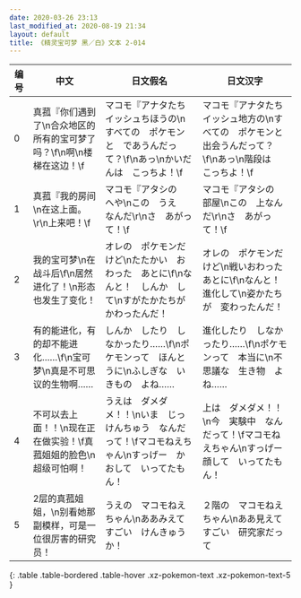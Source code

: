 ```yaml
---
date: 2020-03-26 23:13
last_modified_at: 2020-08-19 21:34
layout: default
title: 《精灵宝可梦 黑／白》文本 2-014
---
```

| 编号 | 中文 | 日文假名 | 日文汉字 |
| ---- | ---- | ---- | --- |
| 0 | 真菰『你们遇到了\n合众地区的所有的宝可梦了吗？\f\n啊\n楼梯在这边！\f | マコモ『アナタたち　イッシュちほうの\nすべての　ポケモンと　であうんだって？\f\nあっ\nかいだんは　こっちよ！\f | マコモ『アナタたち　イッシュ地方の\nすべての　ポケモンと　出会うんだって？\f\nあっ\n階段は　こっちよ！\f |
| 1 | 真菰『我的房间\n在这上面。\r\n上来吧！\f | マコモ『アタシの　へや\nこの　うえ　なんだ\r\nさ　あがって！\f | マコモ『アタシの　部屋\nこの　上なんだ\r\nさ　あがって！\f |
| 2 | 我的宝可梦\n在战斗后\f\n居然进化了！\n形态也发生了变化！ | オレの　ポケモンだけど\nたたかい　おわった　あとに\f\nなんと！　しんか　して\nすがたかたちが　かわったんだ！ | オレの　ポケモンだけど\n戦いおわった　あとに\f\nなんと！　進化して\n姿かたちが　変わったんだ！ |
| 3 | 有的能进化，有的却不能进化……\f\n宝可梦\n真是不可思议的生物啊…… | しんか　したり　しなかったり……\f\nポケモンって　ほんとうに\nふしぎな　いきもの　よね…… | 進化したり　しなかったり……\f\nポケモンって　本当に\n不思議な　生き物　よね…… |
| 4 | 不可以去上面！！\n现在正在做实验！\f真菰姐姐的脸色\n超级可怕啊！ | うえは　ダメダメ！！\nいま　じっけんちゅう　なんだって！\fマコモねえちゃん\nすっげー　かおして　いってたもん！ | 上は　ダメダメ！！\n今　実験中　なんだって！\fマコモねえちゃん\nすっげー　顔して　いってたもん！ |
| 5 | 2层的真菰姐姐，\n别看她那副模样，可是一位很厉害的研究员！ | うえの　マコモねえちゃん\nああみえて　すごい　けんきゅうか！ | ２階の　マコモねえちゃん\nああ見えて　すごい　研究家だって |
{: .table .table-bordered .table-hover .xz-pokemon-text .xz-pokemon-text-5 }
